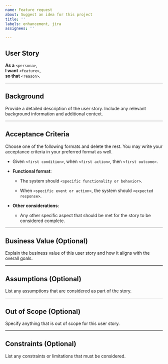 ```yaml
---
name: Feature request
about: Suggest an idea for this project
title: ''
labels: enhancement, jira
assignees: ''

---
```


## User Story
 
**As a** `<persona>`,  
**I want** `<feature>`,  
**so that** `<reason>`.
 
---
 
## Background  
Provide a detailed description of the user story. Include any relevant background information and additional context.
 
---
 
## Acceptance Criteria  
 
Choose one of the following formats and delete the rest. You may write your acceptance criteria in your preferred format as well.
 
  
  - Given `<first condition>`, when `<first action>`, then `<first outcome>`.  
 
- **Functional format**:  
  - The system should `<specific functionality or behavior>`.  

  - When `<specific event or action>`, the system should `<expected response>`.  
 
- **Other considerations**:  
  - Any other specific aspect that should be met for the story to be considered complete.  
 
---
 
## Business Value (Optional)  
Explain the business value of this user story and how it aligns with the overall goals.
 
---
 
## Assumptions (Optional)  
List any assumptions that are considered as part of the story.
 
---
 
## Out of Scope (Optional)  
Specify anything that is out of scope for this user story.
 
---
 
## Constraints (Optional)  
List any constraints or limitations that must be considered.
